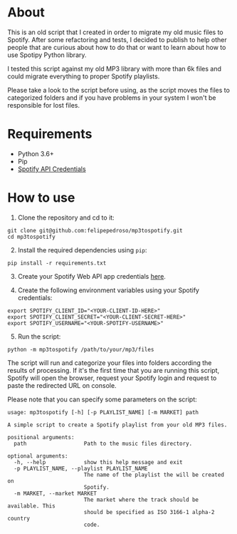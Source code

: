 # About

This is an old script that I created in order to migrate my old music files to Spotify. After some refactoring and tests, I decided to publish to help other people that are curious about how to do that or want to learn about how to use Spotipy Python library.

I tested this script against my old MP3 library with more than 6k files and could migrate everything to proper Spotify playlists. 

Please take a look to the script before using, as the script moves the files to categorized folders and if you have problems in your system I won't be responsible for lost files.

# Requirements

* Python 3.6+
* Pip
* [Spotify API Credentials](https://developer.spotify.com/documentation/web-api/)


# How to use

1. Clone the repository and cd to it:

```shell
git clone git@github.com:felipepedroso/mp3tospotify.git
cd mp3tospotify
```

2. Install the required dependencies using `pip`:

```shell
pip install -r requirements.txt
```

3. Create your Spotify Web API app credentials [here](https://developer.spotify.com/documentation/web-api/). 

4. Create the following environment variables using your Spotify credentials:
```shell
export SPOTIFY_CLIENT_ID="<YOUR-CLIENT-ID-HERE>"
export SPOTIFY_CLIENT_SECRET="<YOUR-CLIENT-SECRET-HERE>"
export SPOTIFY_USERNAME="<YOUR-SPOTIFY-USERNAME>"
```

5. Run the script:

```shell
python -m mp3tospotify /path/to/your/mp3/files
```

The script will run and categorize your files into folders according the results of processing. If it's the first time that you are running this script, Spotify will open the browser, request your Spotify login and request to paste the redirected URL on console.

Please note that you can specify some parameters on the script:

```shell
usage: mp3tospotify [-h] [-p PLAYLIST_NAME] [-m MARKET] path

A simple script to create a Spotify playlist from your old MP3 files.

positional arguments:
  path                  Path to the music files directory.

optional arguments:
  -h, --help            show this help message and exit
  -p PLAYLIST_NAME, --playlist PLAYLIST_NAME
                        The name of the playlist the will be created on
                        Spotify.
  -m MARKET, --market MARKET
                        The market where the track should be available. This
                        should be specified as ISO 3166-1 alpha-2 country
                        code.
```
